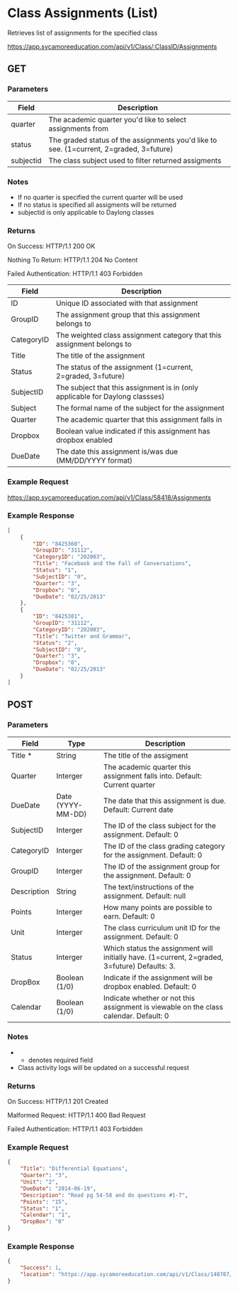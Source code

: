# Class Assignments (List)

Retrieves list of assignments for the specified class

https://app.sycamoreeducation.com/api/v1/Class/:ClassID/Assignments

## GET

### Parameters

| Field | Description |
|-------|-------------|
| quarter | The academic quarter you'd like to select assignments from |
| status | The graded status of the assignments you'd like to see. (1=current, 2=graded, 3=future) |
| subjectid | The class subject used to filter returned assigments |

### Notes
- If no quarter is specified the current quarter will be used
- If no status is specified all assigments will be returned
- subjectid is only applicable to Daylong classes

### Returns

On Success: HTTP/1.1 200 OK

Nothing To Return: HTTP/1.1 204 No Content

Failed Authentication:  HTTP/1.1 403 Forbidden

| Field      | Description |
|------------|-------------|
|ID | 	Unique ID associated with that assignment |
|GroupID | 	The assignment group that this assignment belongs to|
|CategoryID | 	The weighted class assignment category that this assignment belongs to|
|Title |	The title of the assignment|
|Status |	The status of the assignment (1=current, 2=graded, 3=future)|
|SubjectID | 	The subject that this assignment is in (only applicable for Daylong classses)|
|Subject |	The formal name of the subject for the assignment|
|Quarter |	The academic quarter that this assignment falls in|
|Dropbox |	Boolean value indicated if this assignment has dropbox enabled|
|DueDate |	The date this assignment is/was due (MM/DD/YYYY format)|

### Example Request

https://app.sycamoreeducation.com/api/v1/Class/58418/Assignments

### Example Response
```json
[
    {
        "ID": "8425360",
        "GroupID": "31112",
        "CategoryID": "202003",
        "Title": "Facebook and the Fall of Conversations",
        "Status": "1",
        "SubjectID": "0",
        "Quarter": "3",
        "Dropbox": "0",
        "DueDate": "02/25/2013"
    },
    {
        "ID": "8425381",
        "GroupID": "31112",
        "CategoryID": "202003",
        "Title": "Twitter and Grammar",
        "Status": "2",
        "SubjectID": "0",
        "Quarter": "3",
        "Dropbox": "0",
        "DueDate": "02/25/2013"
    }
]
```

## POST

### Parameters

| Field      | Type     | Description |
|------------|----------|-------------|
| Title *    | String | 	The title of the assigment|
| Quarter |	Interger |The academic quarter this assignment falls into. Default: Current quarter|
|DueDate |	Date (YYYY-MM-DD)| 	The date that this assignment is due. Default: Current date|
|SubjectID |	Interger |	The ID of the class subject for the assignment. Default: 0|
|CategoryID |	Interger |	The ID of the class grading category for the assignment. Default: 0|
|GroupID | Interger |	The ID of the assignment group for the assignment. Default: 0|
|Description |	String| 	The text/instructions of the assignment. Default: null|
|Points |	Interger| 	How many points are possible to earn. Default: 0|
|Unit |	Interger |	The class curriculum unit ID for the assignment. Default: 0|
|Status |	Interger | Which status the assignment will initially have. (1=current, 2=graded, 3=future) Defaults: 3. |
|DropBox |	Boolean (1/0) |	Indicate if the assignment will be dropbox enabled. Default: 0|
|Calendar |	Boolean (1/0) | Indicate whether or not this assignment is viewable on the class calendar. Default: 0|

### Notes
- * denotes required field
- Class activity logs will be updated on a successful request

### Returns

On Success: HTTP/1.1 201 Created

Malformed Request: HTTP/1.1 400 Bad Request

Failed Authentication:  HTTP/1.1 403 Forbidden

### Example Request
```json
{
    "Title": "Differential Equations",
    "Quarter": "3",
    "Unit": "2",
    "DueDate": "2014-06-19",
    "Description": "Read pg 54-58 and do questions #1-7",
    "Points": "15",
    "Status": "1",
    "Calendar": "1",
    "DropBox": "0"
}
```

### Example Response
```json
{
    "Success": 1,
    "location": "https://app.sycamoreeducation.com/api/v1/Class/148787/Assignments/11904013"
}
```